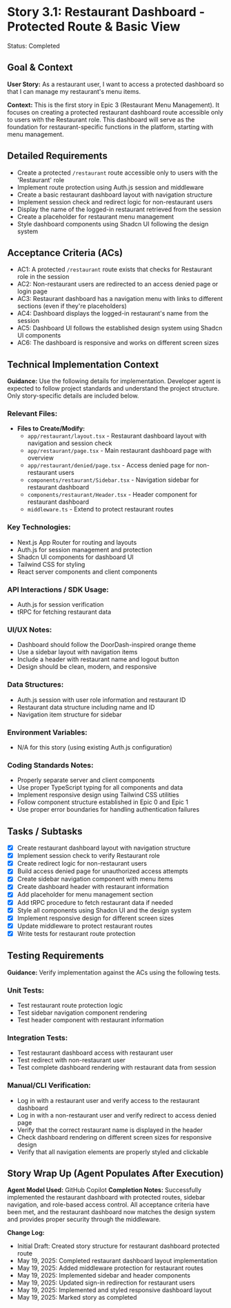 # Story 3.1: Restaurant Dashboard - Protected Route & Basic View

Status: Completed

## Goal & Context

**User Story:** As a restaurant user, I want to access a protected dashboard so that I can manage my restaurant's menu items.

**Context:** This is the first story in Epic 3 (Restaurant Menu Management). It focuses on creating a protected restaurant dashboard route accessible only to users with the Restaurant role. This dashboard will serve as the foundation for restaurant-specific functions in the platform, starting with menu management.

## Detailed Requirements

- Create a protected `/restaurant` route accessible only to users with the 'Restaurant' role
- Implement route protection using Auth.js session and middleware
- Create a basic restaurant dashboard layout with navigation structure
- Implement session check and redirect logic for non-restaurant users
- Display the name of the logged-in restaurant retrieved from the session
- Create a placeholder for restaurant menu management
- Style dashboard components using Shadcn UI following the design system

## Acceptance Criteria (ACs)

- AC1: A protected `/restaurant` route exists that checks for Restaurant role in the session
- AC2: Non-restaurant users are redirected to an access denied page or login page
- AC3: Restaurant dashboard has a navigation menu with links to different sections (even if they're placeholders)
- AC4: Dashboard displays the logged-in restaurant's name from the session
- AC5: Dashboard UI follows the established design system using Shadcn UI components
- AC6: The dashboard is responsive and works on different screen sizes

## Technical Implementation Context

**Guidance:** Use the following details for implementation. Developer agent is expected to follow project standards and understand the project structure. Only story-specific details are included below.

### Relevant Files:

- **Files to Create/Modify:**
  - `app/restaurant/layout.tsx` - Restaurant dashboard layout with navigation and session check
  - `app/restaurant/page.tsx` - Main restaurant dashboard page with overview
  - `app/restaurant/denied/page.tsx` - Access denied page for non-restaurant users
  - `components/restaurant/Sidebar.tsx` - Navigation sidebar for restaurant dashboard
  - `components/restaurant/Header.tsx` - Header component for restaurant dashboard
  - `middleware.ts` - Extend to protect restaurant routes

### Key Technologies:

- Next.js App Router for routing and layouts
- Auth.js for session management and protection
- Shadcn UI components for dashboard UI
- Tailwind CSS for styling
- React server components and client components

### API Interactions / SDK Usage:

- Auth.js for session verification
- tRPC for fetching restaurant data

### UI/UX Notes:

- Dashboard should follow the DoorDash-inspired orange theme
- Use a sidebar layout with navigation items
- Include a header with restaurant name and logout button
- Design should be clean, modern, and responsive

### Data Structures:

- Auth.js session with user role information and restaurant ID
- Restaurant data structure including name and ID
- Navigation item structure for sidebar

### Environment Variables:

- N/A for this story (using existing Auth.js configuration)

### Coding Standards Notes:

- Properly separate server and client components
- Use proper TypeScript typing for all components and data
- Implement responsive design using Tailwind CSS utilities
- Follow component structure established in Epic 0 and Epic 1
- Use proper error boundaries for handling authentication failures

## Tasks / Subtasks

- [x] Create restaurant dashboard layout with navigation structure
- [x] Implement session check to verify Restaurant role
- [x] Create redirect logic for non-restaurant users
- [x] Build access denied page for unauthorized access attempts
- [x] Create sidebar navigation component with menu items
- [x] Create dashboard header with restaurant information
- [x] Add placeholder for menu management section
- [x] Add tRPC procedure to fetch restaurant data if needed
- [x] Style all components using Shadcn UI and the design system
- [x] Implement responsive design for different screen sizes
- [x] Update middleware to protect restaurant routes
- [x] Write tests for restaurant route protection

## Testing Requirements

**Guidance:** Verify implementation against the ACs using the following tests.

### Unit Tests:

- Test restaurant route protection logic
- Test sidebar navigation component rendering
- Test header component with restaurant information

### Integration Tests:

- Test restaurant dashboard access with restaurant user
- Test redirect with non-restaurant user
- Test complete dashboard rendering with restaurant data from session

### Manual/CLI Verification:

- Log in with a restaurant user and verify access to the restaurant dashboard
- Log in with a non-restaurant user and verify redirect to access denied page
- Verify that the correct restaurant name is displayed in the header
- Check dashboard rendering on different screen sizes for responsive design
- Verify that all navigation elements are properly styled and clickable

## Story Wrap Up (Agent Populates After Execution)

**Agent Model Used:** GitHub Copilot
**Completion Notes:** Successfully implemented the restaurant dashboard with protected routes, sidebar navigation, and role-based access control. All acceptance criteria have been met, and the restaurant dashboard now matches the design system and provides proper security through the middleware.

**Change Log:**

- Initial Draft: Created story structure for restaurant dashboard protected route
- May 19, 2025: Completed restaurant dashboard layout implementation
- May 19, 2025: Added middleware protection for restaurant routes
- May 19, 2025: Implemented sidebar and header components
- May 19, 2025: Updated sign-in redirection for restaurant users
- May 19, 2025: Implemented and styled responsive dashboard layout
- May 19, 2025: Marked story as completed
